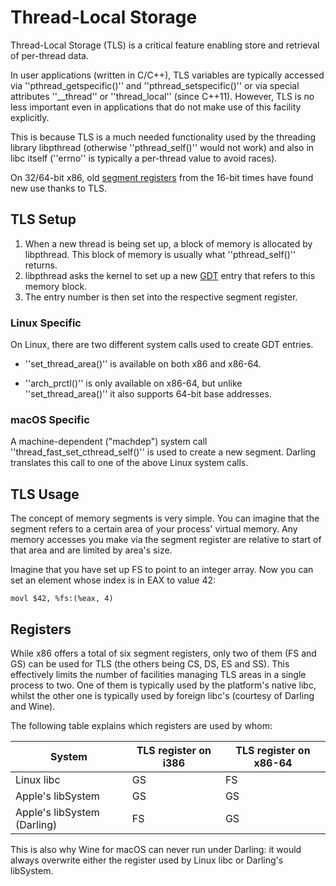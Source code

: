 # Thread-Local Storage

Thread-Local Storage (TLS) is a critical feature enabling store and retrieval of per-thread data.

In user applications (written in C/C++), TLS variables are typically accessed via ''pthread_getspecific()'' and ''pthread_setspecific()'' or via special attributes ''__thread'' or ''thread_local'' (since C++11). However, TLS is no less important even in applications that do not make use of this facility explicitly.

This is because TLS is a much needed functionality used by the threading library libpthread (otherwise ''pthread_self()'' would not work) and also in libc itself (''errno'' is typically a per-thread value to avoid races).

On 32/64-bit x86, old [segment registers](https///en.wikipedia.org/wiki/X86_memory_segmentation) from the 16-bit times have found new use thanks to TLS.

## TLS Setup

 1.  When a new thread is being set up, a block of memory is allocated by libpthread. This block of memory is usually what ''pthread_self()'' returns.
 2.  libpthread asks the kernel to set up a new [GDT](https///en.wikibooks.org/wiki/X86_Assembly/Global_Descriptor_Table) entry that refers to this memory block.
 3.  The entry number is then set into the respective segment register.

### Linux Specific

On Linux, there are two different system calls used to create GDT entries.


*  ''set_thread_area()'' is available on both x86 and x86-64.

*  ''arch_prctl()'' is only available on x86-64, but unlike ''set_thread_area()'' it also supports 64-bit base addresses.

### macOS Specific

A machine-dependent ("machdep") system call ''thread_fast_set_cthread_self()'' is used to create a new segment. Darling translates this call to one of the above Linux system calls. 

## TLS Usage

The concept of memory segments is very simple. You can imagine that the segment refers to a certain area of your process' virtual memory. Any memory accesses you make via the segment register are relative to start of that area and are limited by area's size.

Imagine that you have set up FS to point to an integer array. Now you can set an element whose index is in EAX to value 42:

	
	movl $42, %fs:(%eax, 4)


## Registers

While x86 offers a total of six segment registers, only two of them (FS and GS) can be used for TLS (the others being CS, DS, ES and SS). This effectively limits the number of facilities managing TLS areas in a single process to two. One of them is typically used by the platform's native libc, whilst the other one is typically used by foreign libc's (courtesy of Darling and Wine).

The following table explains which registers are used by whom:

 | System                      | TLS register on i386 | TLS register on x86-64 | 
 | ------                      | -------------------- | ---------------------- | 
 | Linux libc                  | GS                   | FS                     | 
 | Apple's libSystem           | GS                   | GS                     | 
 | Apple's libSystem (Darling) | FS                   | GS                     | 

This is also why Wine for macOS can never run under Darling: it would always overwrite either the register used by Linux libc or Darling's libSystem.


